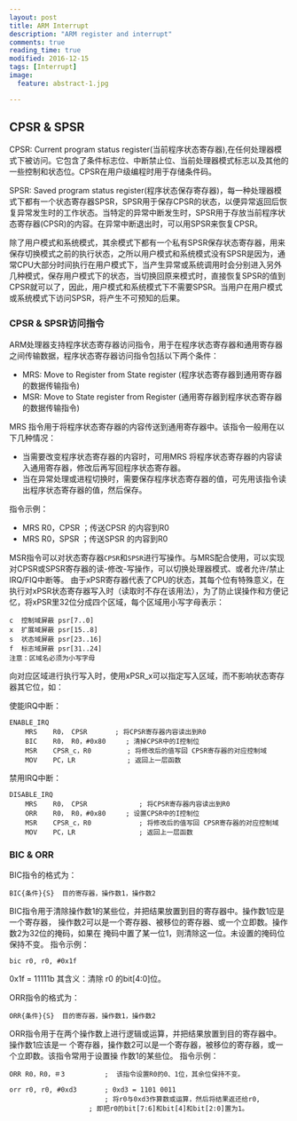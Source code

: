 ```yaml
---
layout: post
title: ARM Interrupt
description: "ARM register and interrupt"
comments: true
reading_time: true
modified: 2016-12-15
tags: [Interrupt]
image:
  feature: abstract-1.jpg

---
```


## CPSR & SPSR ##

CPSR: Current program status register(当前程序状态寄存器),在任何处理器模式下被访问。它包含了条件标志位、中断禁止位、当前处理器模式标志以及其他的一些控制和状态位。CPSR在用户级编程时用于存储条件码。

SPSR: Saved program status register(程序状态保存寄存器)，每一种处理器模式下都有一个状态寄存器SPSR，SPSR用于保存CPSR的状态，以便异常返回后恢复异常发生时的工作状态。当特定的异常中断发生时，SPSR用于存放当前程序状态寄存器(CPSR)的内容。在异常中断退出时，可以用SPSR来恢复CPSR。

除了用户模式和系统模式，其余模式下都有一个私有SPSR保存状态寄存器，用来保存切换模式之前的执行状态，之所以用户模式和系统模式没有SPSR是因为，通常CPU大部分时间执行在用户模式下，当产生异常或系统调用时会分别进入另外几种模式，保存用户模式下的状态，当切换回原来模式时，直接恢复SPSR的值到CPSR就可以了，因此，用户模式和系统模式下不需要SPSR。当用户在用户模式或系统模式下访问SPSR，将产生不可预知的后果。

### CPSR & SPSR访问指令 ###

ARM处理器支持程序状态寄存器访问指令，用于在程序状态寄存器和通用寄存器之间传输数据，程序状态寄存器访问指令包括以下两个条件：

- MRS: Move to Register from State register (程序状态寄存器到通用寄存器的数据传输指令)
- MSR: Move to State register from Register (通用寄存器到程序状态寄存器的数据传输指令)

MRS 指令用于将程序状态寄存器的内容传送到通用寄存器中。该指令一般用在以下几种情况：

- 当需要改变程序状态寄存器的内容时，可用MRS 将程序状态寄存器的内容读入通用寄存器，修改后再写回程序状态寄存器。
- 当在异常处理或进程切换时，需要保存程序状态寄存器的值，可先用该指令读出程序状态寄存器的值，然后保存。

指令示例：

- MRS R0，CPSR ；传送CPSR 的内容到R0
- MRS R0，SPSR ；传送SPSR 的内容到R0

MSR指令可以对状态寄存器`CPSR`和`SPSR`进行写操作。与MRS配合使用，可以实现对CPSR或SPSR寄存器的读-修改-写操作，可以切换处理器模式、或者允许/禁止IRQ/FIQ中断等。
由于xPSR寄存器代表了CPU的状态，其每个位有特殊意义，在执行对xPSR状态寄存器写入时（读取时不存在该用法），为了防止误操作和方便记忆，将xPSR里32位分成四个区域，每个区域用小写字母表示：

```
c  控制域屏蔽 psr[7..0]
x  扩展域屏蔽 psr[15..8]
s  状态域屏蔽 psr[23..16]
f  标志域屏蔽 psr[31..24]
注意：区域名必须为小写字母
```
向对应区域进行执行写入时，使用xPSR_x可以指定写入区域，而不影响状态寄存器其它位，如：

使能IRQ中断：

```
ENABLE_IRQ
    MRS    R0， CPSR	      ; 将CPSR寄存器内容读出到R0
    BIC    R0， R0，#0x80     ; 清掉CPSR中的I控制位
    MSR    CPSR_c，R0         ; 将修改后的值写回 CPSR寄存器的对应控制域
    MOV    PC，LR             ; 返回上一层函数
```

禁用IRQ中断：

```
DISABLE_IRQ
    MRS    R0， CPSR				; 将CPSR寄存器内容读出到R0
    ORR    R0， R0，#0x80		; 设置CPSR中的I控制位
    MSR    CPSR_c，R0			; 将修改后的值写回 CPSR寄存器的对应控制域
    MOV    PC，LR 				; 返回上一层函数
```

### BIC & ORR ###

BIC指令的格式为：
```
BIC{条件}{S}  目的寄存器，操作数1，操作数2
```
BIC指令用于清除操作数1的某些位，并把结果放置到目的寄存器中。操作数1应是一个寄存器，
操作数2可以是一个寄存器、被移位的寄存器、或一个立即数。操作数2为32位的掩码，如果在
掩码中置了某一位1，则清除这一位。未设置的掩码位保持不变。
指令示例：

```
bic r0, r0, #0x1f
```
0x1f = 11111b
其含义：清除 r0 的bit[4:0]位。

ORR指令的格式为：

```
ORR{条件}{S}  目的寄存器，操作数1，操作数2
```
ORR指令用于在两个操作数上进行逻辑或运算，并把结果放置到目的寄存器中。操作数1应该是一
个寄存器，操作数2可以是一个寄存器，被移位的寄存器，或一个立即数。该指令常用于设置操
作数1的某些位。
指令示例：

```
ORR R0，R0，＃3          ;  该指令设置R0的0、1位，其余位保持不变。
```

```
orr r0, r0, #0xd3		; 0xd3 = 1101 0011
						; 将r0与0xd3作算数或运算，然后将结果返还给r0,
					; 即把r0的bit[7:6]和bit[4]和bit[2:0]置为1。

```

